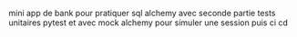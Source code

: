mini app de bank pour pratiquer sql alchemy avec seconde partie tests unitaires pytest et avec mock alchemy pour simuler une session puis ci cd
